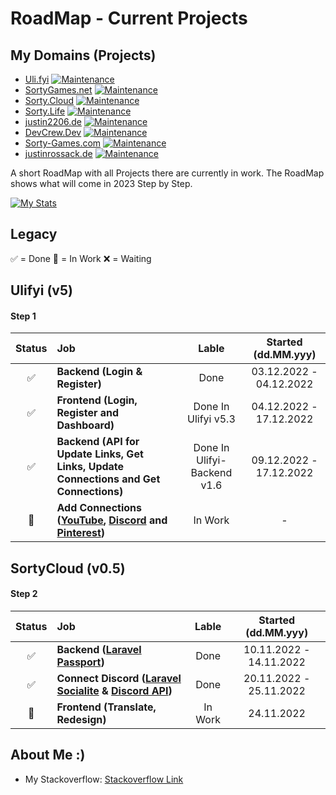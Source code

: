 # RoadMap - Current Projects

## My Domains (Projects)
- [Uli.fyi](https://uli.fyi/) [![Maintenance](https://img.shields.io/badge/Maintained%3F-yes-green.svg)](https://uli.fyi/)
- [SortyGames.net](https://sortygames.net/) [![Maintenance](https://img.shields.io/badge/Maintained%3F-no-red.svg)](https://sortygames.net)
- [Sorty.Cloud](https://sorty.cloud/) [![Maintenance](https://img.shields.io/badge/Maintained%3F-yes-green.svg)](https://sorty.cloud)
- [Sorty.Life](https://sorty.life/) [![Maintenance](https://img.shields.io/badge/Maintained%3F-yes-green.svg)](https://sorty.life)
- [justin2206.de](https://justin2206.de/) [![Maintenance](https://img.shields.io/badge/Maintained%3F-yes-green.svg)](https://justin2206.de)
- [DevCrew.Dev](https://devcrew.dev/) [![Maintenance](https://img.shields.io/badge/Maintained%3F-no-red.svg)](https://sorty.life)
- [Sorty-Games.com](https://sorty-games.com/) [![Maintenance](https://img.shields.io/badge/Maintained%3F-no-red.svg)](https://sorty.life)
- [justinrossack.de](https://justinrossack.de/) [![Maintenance](https://img.shields.io/badge/Maintained%3F-yes-green.svg)](https://sorty.life)

A short RoadMap with all Projects there are currently in work. The RoadMap shows what will come in 2023 Step by Step.

[![My Stats](https://github-readme-stats.vercel.app/api?username=justinrossack&show_icons=true&theme=dark#gh-dark-mode-only)](https://github.com/justinrossack)

## Legacy

✅ = Done
🚀 = In Work
❌ = Waiting

## Ulifyi (v5)

#### Step 1

| Status | Job | Lable | Started (dd.MM.yyy) |
| :---: | :--- | :---: | :---: |
| ✅ | **Backend (Login & Register)** | Done | 03.12.2022 - 04.12.2022 |
| ✅ | **Frontend (Login, Register and Dashboard)** | Done In Ulifyi v5.3 | 04.12.2022 - 17.12.2022 |
| ✅ | **Backend (API for Update Links, Get Links, Update Connections and Get Connections)** | Done In Ulifyi-Backend v1.6 | 09.12.2022 - 17.12.2022 |
| 🚀 | **Add Connections ([YouTube](https://developers.google.com/youtube/v3/guides/authentication), [Discord](https://discord.com/developers/docs/topics/oauth2) and [Pinterest](https://developers.pinterest.com/docs/api/v5/))** | In Work | - |

## SortyCloud (v0.5)

#### Step 2

| Status | Job | Lable | Started (dd.MM.yyy) |
| :---: | :--- | :---: | :---: |
| ✅ | **Backend ([Laravel Passport](https://laravel.com/docs/9.x/passport))** | Done | 10.11.2022 - 14.11.2022 |
| ✅ | **Connect Discord ([Laravel Socialite](https://packagist.org/packages/socialiteproviders/discord) & [Discord API](https://discord.com/developers/docs/topics/oauth2))** | Done | 20.11.2022 - 25.11.2022 |
| 🚀 | **Frontend (Translate, Redesign)** | In Work | 24.11.2022 |

## About Me :)
- My Stackoverflow: [Stackoverflow Link](https://stackoverflow.com/users/19505552/justin-rossack)

